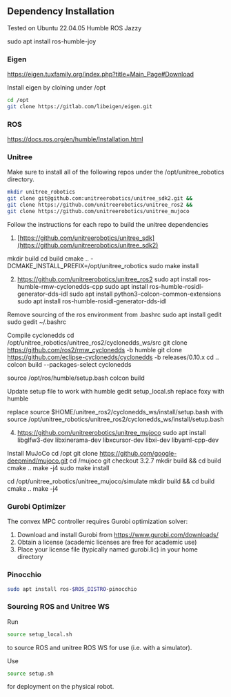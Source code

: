 


## Dependency Installation
Tested on Ubuntu 22.04.05 Humble
ROS Jazzy

sudo apt install ros-humble-joy

### Eigen
https://eigen.tuxfamily.org/index.php?title=Main_Page#Download

Install eigen by clolning under /opt

```bash
cd /opt
git clone https://gitlab.com/libeigen/eigen.git
```

### ROS
https://docs.ros.org/en/humble/Installation.html

### Unitree
Make sure to install all of the following repos under the /opt/unitree_robotics directory.

```bash
mkdir unitree_robotics
git clone git@github.com:unitreerobotics/unitree_sdk2.git && 
git clone https://github.com/unitreerobotics/unitree_ros2 && 
git clone https://github.com/unitreerobotics/unitree_mujoco
```

Follow the instructions for each repo to build the unitree dependencies
1. [https://github.com/unitreerobotics/unitree_sdk](https://github.com/unitreerobotics/unitree_sdk2)

mkdir build
cd build
cmake .. -DCMAKE_INSTALL_PREFIX=/opt/unitree_robotics
sudo make install

2. https://github.com/unitreerobotics/unitree_ros2
sudo apt install ros-humble-rmw-cyclonedds-cpp
sudo apt install ros-humble-rosidl-generator-dds-idl
sudo apt install python3-colcon-common-extensions
sudo apt install ros-humble-rosidl-generator-dds-idl


Remove sourcing of the ros environment from .bashrc
sudo apt install gedit
sudo gedit ~/.bashrc

Compile cyclonedds
cd /opt/unitree_robotics/unitree_ros2/cyclonedds_ws/src
git clone https://github.com/ros2/rmw_cyclonedds -b humble
git clone https://github.com/eclipse-cyclonedds/cyclonedds -b releases/0.10.x 
cd ..
colcon build --packages-select cyclonedds

source /opt/ros/humble/setup.bash 
colcon build

Update setup file to work with humble
gedit setup_local.sh
replace foxy with humble

replace source $HOME/unitree_ros2/cyclonedds_ws/install/setup.bash with source /opt/unitree_robotics/unitree_ros2/cyclonedds_ws/install/setup.bash

4. https://github.com/unitreerobotics/unitree_mujoco
sudo apt install libglfw3-dev libxinerama-dev libxcursor-dev libxi-dev libyaml-cpp-dev

Install MuJoCo
cd /opt
git clone https://github.com/google-deepmind/mujoco.git
cd /mujoco
git checkout 3.2.7
mkdir build && cd build
cmake ..
make -j4
sudo make install

cd /opt/unitree_robotics/unitree_mujoco/simulate
mkdir build && cd build
cmake ..
make -j4

### Gurobi Optimizer
The convex MPC controller requires Gurobi optimization solver:

1. Download and install Gurobi from https://www.gurobi.com/downloads/
2. Obtain a license (academic licenses are free for academic use)
3. Place your license file (typically named gurobi.lic) in your home directory
<!-- 4. Set the environment variable before running:
   ```bash
   export GRB_LICENSE_FILE="/home/daniel/gurobi.lic"
   ```
5. For persistent setup, add to your .bashrc:
   ```bash
   echo 'export GRB_LICENSE_FILE="/home/daniel/gurobi.lic"' >> ~/.bashrc
   source ~/.bashrc
   ``` -->

### Pinocchio
```bash
sudo apt install ros-$ROS_DISTRO-pinocchio
```

### Sourcing ROS and Unitree WS
Run
```bash
source setup_local.sh
```
to source ROS and unitree ROS WS for use (i.e. with a simulator). 

Use 
```bash
source setup.sh
```
for deployment on the physical robot.
